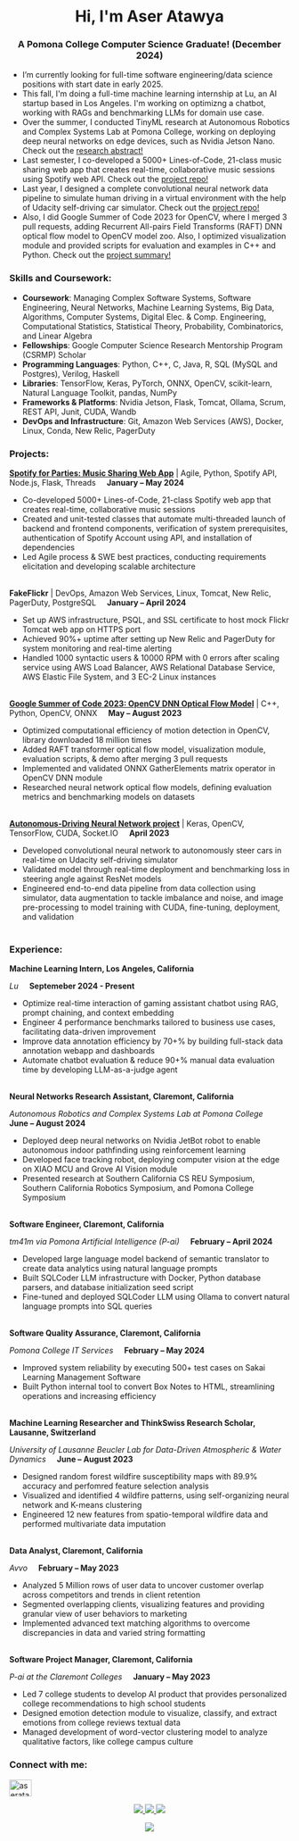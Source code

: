 <h1 align="center">Hi, I'm Aser Atawya</h1>
<h3 align="center">A Pomona College Computer Science Graduate! (December 2024)</h3>

- I’m currently looking for full-time software engineering/data science positions with start date in early 2025.
- This fall, I'm doing a full-time machine learning internship at Lu, an AI startup based in Los Angeles. I'm working on optimizng a chatbot, working with RAGs and benchmarking LLMs for domain use case. 
- Over the summer, I conducted TinyML research at Autonomous Robotics and Complex Systems Lab at Pomona College, working on deploying deep neural networks on edge devices, such as Nvidia Jetson Nano. Check out the [research abstract!](https://drive.google.com/file/d/1dg3SpyYLOdzz47ZjXUdEkgBR447n2CYF/view)
- Last semester, I co-developed a 5000+ Lines-of-Code, 21-class music sharing web app that creates real-time, collaborative music sessions using Spotify web API. Check out the [project repo!](https://github.com//jacobymon/M-3/)
- Last year, I designed a complete convolutional neural network data pipeline to simulate human driving in a virtual environment with the help of Udacity self-driving car simulator. Check out the [project repo!](https://github.com/Aser-Abdelfatah/Neural-Networks-for-Self-Driving-Cars)
- Also, I did Google Summer of Code 2023 for OpenCV, where I merged 3 pull requests, adding Recurrent All-pairs Field Transforms (RAFT) DNN optical flow model to OpenCV model zoo. Also, I optimized visualization module and provided scripts for evaluation and examples in C++ and Python. Check out the [project summary!](https://github.com/Aser-Abdelfatah/Google_Summer_of_Code_2023_OpenCV_Optical_Flow_Summary) 

<h3 align="left">Skills and Coursework:</h3>

- **Coursework**: Managing Complex Software Systems, Software Engineering, Neural Networks, Machine Learning Systems, Big Data, Algorithms, Computer Systems, Digital Elec. & Comp. Engineering, Computational Statistics, Statistical Theory, Probability, Combinatorics, and Linear Algebra
- **Fellowships**: Google Computer Science Research Mentorship Program (CSRMP) Scholar
- **Programming Languages**: Python, C++, C, Java, R, SQL (MySQL and Postgres), Verilog, Haskell
- **Libraries**: TensorFlow, Keras, PyTorch, ONNX, OpenCV, scikit-learn, Natural Language Toolkit, pandas, NumPy
- **Frameworks \& Platforms**: Nvidia Jetson, Flask, Tomcat, Ollama, Scrum, REST API, Junit, CUDA, Wandb
- **DevOps and Infrastructure**: Git, Amazon Web Services (AWS), Docker, Linux, Conda, New Relic, PagerDuty

<h3 align="left">Projects:</h3>

**[Spotify for Parties: Music Sharing Web App](https://github.com//jacobymon/M-3/)** | Agile,  Python, Spotify API, Node.js, Flask, Threads &nbsp;&nbsp;&nbsp; **January – May 2024**
- Co-developed 5000+ Lines-of-Code, 21-class Spotify web app that creates real-time, collaborative music sessions
- Created and unit-tested classes that automate multi-threaded launch of backend and frontend components, verification of system prerequisites, authentication of Spotify Account using API, and installation of dependencies
- Led Agile process & SWE best practices, conducting requirements elicitation and developing scalable architecture
<br> </br>

**FakeFlickr** | DevOps, Amazon Web Services, Linux, Tomcat, New Relic, PagerDuty, PostgreSQL  &nbsp;&nbsp;&nbsp; **January – April 2024**
- Set up AWS infrastructure, PSQL, and SSL certificate to host mock Flickr Tomcat web app on HTTPS port
- Achieved 90%+ uptime after setting up New Relic and PagerDuty for system monitoring and real-time alerting
- Handled 1000 syntactic users & 10000 RPM with 0 errors after scaling service using AWS Load Balancer, AWS Relational Database Service, AWS Elastic File System, and 3 EC-2 Linux instances
<br> </br>

**[Google Summer of Code 2023: OpenCV DNN Optical Flow Model](https://github.com/Aser-Abdelfatah/Google_Summer_of_Code_2023_OpenCV_Optical_Flow_Summary)** | C++, Python, OpenCV, ONNX &nbsp;&nbsp;&nbsp; **May – August 2023**
- Optimized computational efficiency of motion detection in OpenCV, library downloaded 18 million times
- Added RAFT transformer optical flow model, visualization module, evaluation scripts, & demo after merging 3 pull requests
- Implemented and validated ONNX GatherElements matrix operator in OpenCV DNN module
- Researched neural network optical flow models, defining evaluation metrics and benchmarking models on datasets
<br> </br>

**[Autonomous-Driving Neural Network project](https://github.com/Aser-Abdelfatah/Neural-Networks-for-Self-Driving-Cars)** | Keras, OpenCV, TensorFlow, CUDA, Socket.IO &nbsp;&nbsp;&nbsp; **April 2023**
-	Developed convolutional neural network to autonomously steer cars in real-time on Udacity self-driving simulator
-	Validated model through real-time deployment and benchmarking loss in steering angle against ResNet models
-	Engineered end-to-end data pipeline from data collection using simulator, data augmentation to tackle imbalance and noise, and image pre-processing to model training with CUDA, fine-tuning, deployment, and validation
<br> </br>
<h3 align="left">Experience:</h3>

**Machine Learning Intern, Los Angeles, California** 

_Lu_ &nbsp;&nbsp;&nbsp; **Septemeber 2024 - Present**
- Optimize real-time interaction of gaming assistant chatbot using RAG, prompt chaining, and context embedding
- Engineer 4 performance benchmarks tailored to business use cases, facilitating data-driven improvement
- Improve data annotation efficiency by 70+% by building full-stack data annotation webapp and dashboards
- Automate chatbot evaluation & reduce 90+% manual data evaluation time by developing LLM-as-a-judge agent
<br> </br>


**Neural Networks Research Assistant, Claremont, California** 

_Autonomous Robotics and Complex Systems Lab at Pomona College_ &nbsp;&nbsp;&nbsp; **June – August 2024**
- Deployed deep neural networks on Nvidia JetBot robot to enable autonomous indoor pathfinding using reinforcement learning
- Developed face tracking robot, deploying computer vision at the edge on XIAO MCU and Grove AI Vision module
- Presented research at Southern California CS REU Symposium, Southern California Robotics Symposium, and Pomona College Symposium
<br> </br>

**Software Engineer, Claremont, California** 

_tm41m via Pomona Artificial Intelligence (P-ai)_ &nbsp;&nbsp;&nbsp; **February – April 2024**
- Developed large language model backend of semantic translator to create data analytics using natural language prompts
- Built SQLCoder LLM infrastructure with Docker, Python database parsers, and database initialization seed script
- Fine-tuned and deployed SQLCoder LLM using Ollama to convert natural language prompts into SQL queries
<br> </br>

**Software Quality Assurance, Claremont, California** 

_Pomona College IT Services_ &nbsp;&nbsp;&nbsp; **February – May 2024**
- Improved system reliability by executing 500+ test cases on Sakai Learning Management Software
- Built Python internal tool to convert Box Notes to HTML, streamlining operations and increasing efficiency
<br> </br>


**Machine Learning Researcher and ThinkSwiss Research Scholar, Lausanne, Switzerland**

_University of Lausanne Beucler Lab for Data-Driven Atmospheric & Water Dynamics_ &nbsp;&nbsp;&nbsp; **June – August 2023**

- Designed random forest wildfire susceptibility maps with 89.9% accuracy and perfomred feature selection analysis
- Visualized and identified 4 wildfire patterns, using self-organizing neural network and K-means clustering
- Engineered 12 new features from spatio-temporal wildfire data and performed multivariate data imputation
<br> </br>



**Data Analyst, Claremont, California**

_Avvo_ &nbsp;&nbsp;&nbsp; **February – May 2023** 
- Analyzed 5 Million rows of user data to uncover customer overlap across competitors and trends in client retention
- Segmented overlapping clients, visualizing features and providing granular view of user behaviors to marketing
- Implemented advanced text matching algorithms to overcome discrepancies in data and varied string formatting
   <br> </br>

**Software Project Manager, Claremont, California**

_P-ai at the Claremont Colleges_ &nbsp;&nbsp;&nbsp; **January – May 2023**

- Led 7 college students to develop AI product that provides personalized college recommendations to high school students
- Designed emotion detection module to visualize, classify, and extract emotions from college reviews textual data
- Managed development of word-vector clustering model to analyze qualitative factors, like college campus culture


<h3 align="left">Connect with me:</h3>
<p align="left">
<a href="https://linkedin.com/in/aseratawya" target="blank"><img align="center" src="https://raw.githubusercontent.com/rahuldkjain/github-profile-readme-generator/master/src/images/icons/Social/linked-in-alt.svg" alt="aseratawya" height="30" width="40" /></a>
</p>

<p align="center">
  <a href="https://github.com/Aser-Abdelfatah">
    <img src="http://github-profile-summary-cards.vercel.app/api/cards/profile-details?username=Aser-Abdelfatah&theme=transparent" />
  </a>
  <a href="https://github.com/Aser-Abdelfatah">
    <img src="https://github-readme-streak-stats.herokuapp.com/?user=Aser-Abdelfatah&hide_border=true&card_width=338&theme=transparent" />
  </a>
  <a href="https://github.com/Aser-Abdelfatah">
    <img src="http://github-profile-summary-cards.vercel.app/api/cards/stats?username=Aser-Abdelfatah&theme=transparent" />

</p>

<p align="center">
  <a href="https://github.com/Aser-Abdelfatah">
    <img src="https://komarev.com/ghpvc/?username=Aser-Abdelfatah&color=blue&style=flat)" />
  </a>
</p>
